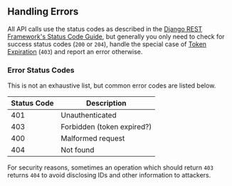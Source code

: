 ## Handling Errors

All API calls use the status codes as described in the [Django REST Framework's Status Code Guide](http://www.django-rest-framework.org/api-guide/status-codes/), but generally you only need to check for success status codes (`200` or `204`), handle the special case of [Token Expiration](#token-expiration) (`403`) and report an error otherwise.

### Error Status Codes

This is not an exhaustive list, but common error codes are listed below. 

Status Code | Description
----------- | -----------
401 | Unauthenticated
403 | Forbidden (token expired?)
400 | Malformed request
404 | Not found

For security reasons, sometimes an operation which should return `403` returns `404` to avoid disclosing IDs and other information to attackers.
